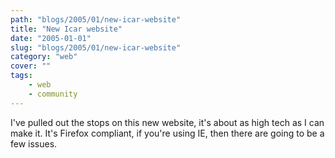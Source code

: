 ```yaml
---
path: "blogs/2005/01/new-icar-website"
title: "New Icar website"
date: "2005-01-01"
slug: "blogs/2005/01/new-icar-website"
category: "web"
cover: ""
tags:
    - web
    - community
---
```

I've pulled out the stops on this new website, it's about as high tech as I can make it. It's Firefox compliant, if you're using IE, then there are going to be a few issues.